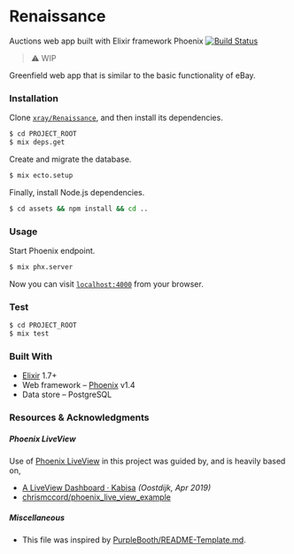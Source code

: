 # Renaissance
Auctions web app built with Elixir framework Phoenix
[![Build Status](https://travis-ci.com/xray/Renaissance.svg?branch=bid-backend)](https://travis-ci.com/rstein66/Renaissance)  

> :warning: WIP  

Greenfield web app that is similar to the basic functionality of eBay.

### Installation

Clone [`xray/Renaissance`](https://github.com/xray/Renaissance), and then 
install its dependencies.  
```sh
$ cd PROJECT_ROOT
$ mix deps.get
```
  
Create and migrate the database.  
```sh
$ mix ecto.setup
```
  
Finally, install Node.js dependencies.  
```sh
$ cd assets && npm install && cd ..
```
  
### Usage

Start Phoenix endpoint.  
```bash
$ mix phx.server
```

Now you can visit [`localhost:4000`](http://localhost:4000) from your browser.
  
### Test

```sh
$ cd PROJECT_ROOT
$ mix test
```
  
### Built With

- [Elixir](https://elixir-lang.org/) 1.7+  
- Web framework – [Phoenix](https://hexdocs.pm/phoenix/Phoenix.html) v1.4  
- Data store – PostgreSQL  
  

### Resources & Acknowledgments
  

##### Phoenix LiveView  

Use of [Phoenix LiveView](https://github.com/phoenixframework/phoenix_live_view) in this project was guided by, and is heavily based on,  

- [A LiveView Dashboard · Kabisa](https://www.theguild.nl/real-world-phoenix-of-groter-dan-a-liveview-dashboard/) _(Oostdijk, Apr 2019)_  
- [chrismccord/phoenix_live_view_example](https://github.com/chrismccord/phoenix_live_view_example)  
  
##### Miscellaneous  

- This file was inspired by [PurpleBooth/README-Template.md](https://gist.github.com/PurpleBooth/109311bb0361f32d87a2).  


